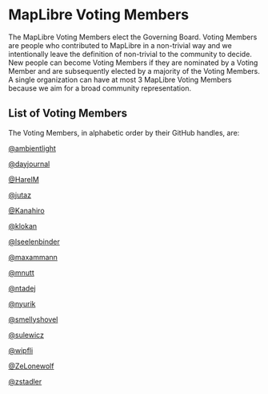 # MapLibre Voting Members

The MapLibre Voting Members elect the Governing Board. Voting Members are people who contributed to MapLibre in a non-trivial way and we intentionally leave the definition of non-trivial to the community to decide. New people can become Voting Members if they are nominated by a Voting Member and are subsequently elected by a majority of the Voting Members. A single organization can have at most 3 MapLibre Voting Members because we aim for a broad community representation.

## List of Voting Members

The Voting Members, in alphabetic order by their GitHub handles, are:

[@ambientlight](https://github.com/ambientlight)

[@dayjournal](https://github.com/dayjournal)

[@HarelM](https://github.com/harelm)

[@jutaz](https://github.com/jutaz)

[@Kanahiro](https://github.com/Kanahiro)

[@klokan](https://github.com/klokan)

[@lseelenbinder](https://github.com/lseelenbinder)

[@maxammann](https://github.com/maxammann)

[@mnutt](https://github.com/mnutt)

[@ntadej](https://github.com/ntadej)

[@nyurik](https://github.com/nyurik)

[@smellyshovel](https://github.com/smellyshovel)

[@sulewicz](https://github.com/sulewicz)

[@wipfli](https://github.com/wipfli)

[@ZeLonewolf](https://github.com/ZeLonewolf)

[@zstadler](https://github.com/zstadler)
